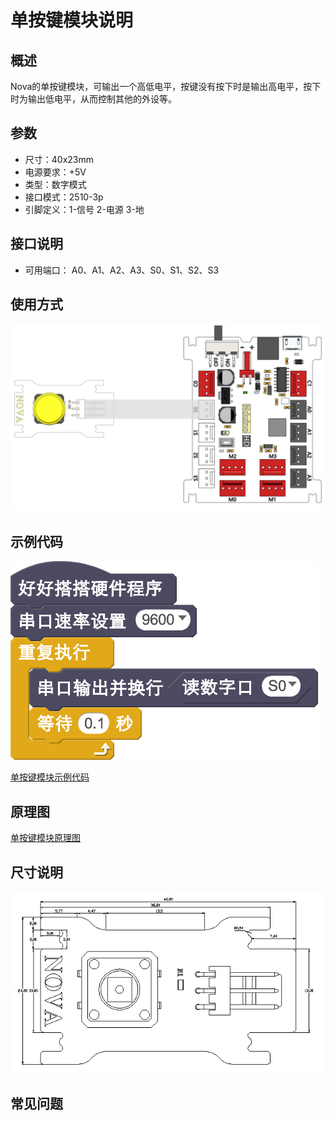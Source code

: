 # 单按键模块说明

## 概述
Nova的单按键模块，可输出一个高低电平，按键没有按下时是输出高电平，按下时为输出低电平，从而控制其他的外设等。

## 参数
- 尺寸：40x23mm
- 电源要求：+5V
- 类型：数字模式
- 接口模式：2510-3p
- 引脚定义：1-信号 2-电源 3-地

## 接口说明
- 可用端口： A0、A1、A2、A3、S0、S1、S2、S3

## 使用方式
![](./images/23.png)

## 示例代码
![](./images/24.png)

[单按键模块示例代码](http://www.haohaodada.com/show.php?id=947555)

## 原理图
[单按键模块原理图](https://github.com/Haohaodada-official/haohaodada-docs/blob/master/%E5%8E%9F%E7%90%86%E5%9B%BE/%E5%8D%95%E6%8C%89%E9%94%AE.pdf)

## 尺寸说明
![](./images/92.png)

## 常见问题
